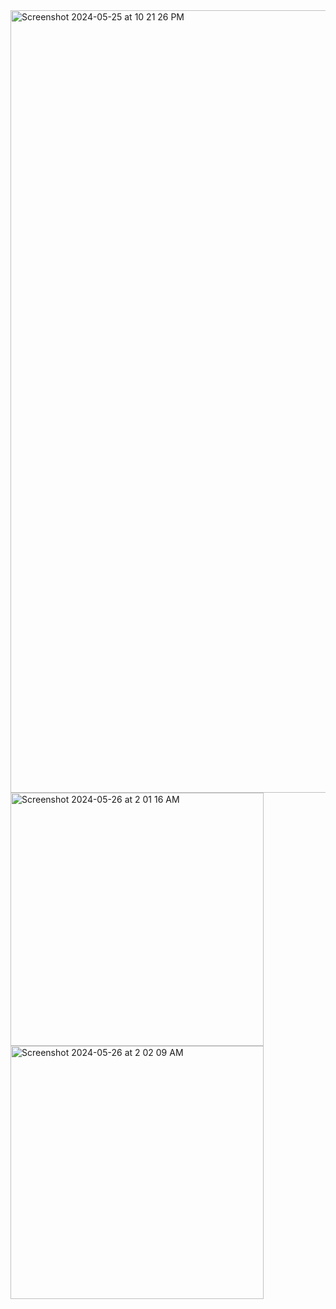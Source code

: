 <img width="1252" alt="Screenshot 2024-05-25 at 10 21 26 PM" src="https://github.com/sudo-self/seo-creator/assets/119916323/3ee9a87a-0d4f-4be6-b3d0-b69d08f8e6a2">
<img width="405" alt="Screenshot 2024-05-26 at 2 01 16 AM" src="https://github.com/sudo-self/seo-creator/assets/119916323/91da11c3-d13b-4bda-ab7a-c0ddf6c535cd">
<img width="405" alt="Screenshot 2024-05-26 at 2 02 09 AM" src="https://github.com/sudo-self/seo-creator/assets/119916323/e1f5c74a-157b-411b-8095-ddb8e0a7f157">
